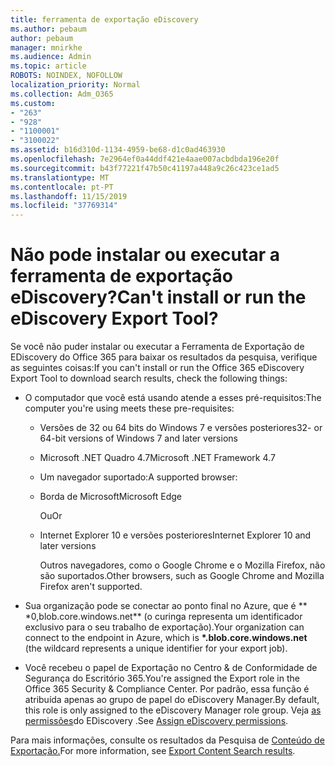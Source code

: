 ```yaml
---
title: ferramenta de exportação eDiscovery
ms.author: pebaum
author: pebaum
manager: mnirkhe
ms.audience: Admin
ms.topic: article
ROBOTS: NOINDEX, NOFOLLOW
localization_priority: Normal
ms.collection: Adm_O365
ms.custom:
- "263"
- "928"
- "1100001"
- "3100022"
ms.assetid: b16d310d-1134-4959-be68-d1c0ad463930
ms.openlocfilehash: 7e2964ef0a44ddf421e4aae007acbdbda196e20f
ms.sourcegitcommit: b43f77221f47b50c41197a448a9c26c423ce1ad5
ms.translationtype: MT
ms.contentlocale: pt-PT
ms.lasthandoff: 11/15/2019
ms.locfileid: "37769314"
---
```

# <a name="cant-install-or-run-the-ediscovery-export-tool"></a><span data-ttu-id="e07ac-102">Não pode instalar ou executar a ferramenta de exportação eDiscovery?</span><span class="sxs-lookup"><span data-stu-id="e07ac-102">Can't install or run the eDiscovery Export Tool?</span></span>

<span data-ttu-id="e07ac-103">Se você não puder instalar ou executar a Ferramenta de Exportação de EDiscovery do Office 365 para baixar os resultados da pesquisa, verifique as seguintes coisas:</span><span class="sxs-lookup"><span data-stu-id="e07ac-103">If you can't install or run the Office 365 eDiscovery Export Tool to download search results, check the following things:</span></span>
  
- <span data-ttu-id="e07ac-104">O computador que você está usando atende a esses pré-requisitos:</span><span class="sxs-lookup"><span data-stu-id="e07ac-104">The computer you're using meets these pre-requisites:</span></span>

  - <span data-ttu-id="e07ac-105">Versões de 32 ou 64 bits do Windows 7 e versões posteriores</span><span class="sxs-lookup"><span data-stu-id="e07ac-105">32- or 64-bit versions of Windows 7 and later versions</span></span>

  - <span data-ttu-id="e07ac-106">Microsoft .NET Quadro 4.7</span><span class="sxs-lookup"><span data-stu-id="e07ac-106">Microsoft .NET Framework 4.7</span></span>

  - <span data-ttu-id="e07ac-107">Um navegador suportado:</span><span class="sxs-lookup"><span data-stu-id="e07ac-107">A supported browser:</span></span>

  - <span data-ttu-id="e07ac-108">Borda de Microsoft</span><span class="sxs-lookup"><span data-stu-id="e07ac-108">Microsoft Edge</span></span>

    <span data-ttu-id="e07ac-109">Ou</span><span class="sxs-lookup"><span data-stu-id="e07ac-109">Or</span></span>

  - <span data-ttu-id="e07ac-110">Internet Explorer 10 e versões posteriores</span><span class="sxs-lookup"><span data-stu-id="e07ac-110">Internet Explorer 10 and later versions</span></span>

    <span data-ttu-id="e07ac-111">Outros navegadores, como o Google Chrome e o Mozilla Firefox, não são suportados.</span><span class="sxs-lookup"><span data-stu-id="e07ac-111">Other browsers, such as Google Chrome and Mozilla Firefox aren't supported.</span></span>

- <span data-ttu-id="e07ac-112">Sua organização pode se conectar ao ponto final no Azure, que é \*\* \*0,blob.core.windows.net\*\* (o curinga representa um identificador exclusivo para o seu trabalho de exportação).</span><span class="sxs-lookup"><span data-stu-id="e07ac-112">Your organization can connect to the endpoint in Azure, which is **\*.blob.core.windows.net** (the wildcard represents a unique identifier for your export job).</span></span>

- <span data-ttu-id="e07ac-113">Você recebeu o papel de Exportação no Centro &amp; de Conformidade de Segurança do Escritório 365.</span><span class="sxs-lookup"><span data-stu-id="e07ac-113">You're assigned the Export role in the Office 365 Security &amp; Compliance Center.</span></span> <span data-ttu-id="e07ac-114">Por padrão, essa função é atribuída apenas ao grupo de papel do eDiscovery Manager.</span><span class="sxs-lookup"><span data-stu-id="e07ac-114">By default, this role is only assigned to the eDiscovery Manager role group.</span></span> <span data-ttu-id="e07ac-115">Veja [as permissões](https://docs.microsoft.com/office365/securitycompliance/assign-ediscovery-permissions)do EDiscovery .</span><span class="sxs-lookup"><span data-stu-id="e07ac-115">See [Assign eDiscovery permissions](https://docs.microsoft.com/office365/securitycompliance/assign-ediscovery-permissions).</span></span>

<span data-ttu-id="e07ac-116">Para mais informações, consulte os resultados da Pesquisa de [Conteúdo de Exportação.](https://docs.microsoft.com/office365/securitycompliance/export-search-results)</span><span class="sxs-lookup"><span data-stu-id="e07ac-116">For more information, see [Export Content Search results](https://docs.microsoft.com/office365/securitycompliance/export-search-results).</span></span>
  